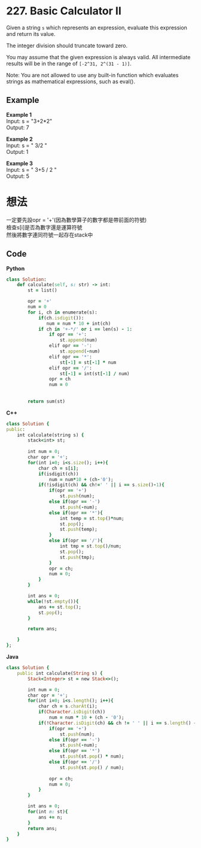 # 227. Basic Calculator II
Given a string `s` which represents an expression, evaluate this expression and return its value. 

The integer division should truncate toward zero.

You may assume that the given expression is always valid. All intermediate results will be in the range of `[-2^31, 2^(31 - 1)]`.

Note: You are not allowed to use any built-in function which evaluates strings as mathematical expressions, such as eval().

 
## Example
**Example 1**  
Input: s = "3+2*2"  
Output: 7  

**Example 2**  
Input: s = " 3/2 "  
Output: 1  

**Example 3**  
Input: s = " 3+5 / 2 "  
Output: 5  

# 想法
一定要先設opr = '+'(因為數學算子的數字都是帶前面的符號)  
檢查s[i]是否為數字還是運算符號  
然後將數字連同符號一起存在stack中  

## Code
**Python**
```ruby
class Solution:
    def calculate(self, s: str) -> int:
        st = list()

        opr = '+'
        num = 0
        for i, ch in enumerate(s):
            if(ch.isdigit()):
               num = num * 10 + int(ch)
            if ch in '+-*/' or i == len(s) - 1:
                if opr == '+':
                    st.append(num)
                elif opr == '-':
                    st.append(-num)
                elif opr == '*':
                    st[-1] = st[-1] * num 
                elif opr == '/':
                    st[-1] = int(st[-1] / num)
                opr = ch
                num = 0
    
        
        return sum(st)
```
**C++**
```ruby
class Solution {
public:
    int calculate(string s) {
        stack<int> st;
        
        int num = 0;
        char opr = '+';
        for(int i=0; i<s.size(); i++){
            char ch = s[i];
            if(isdigit(ch))
                num = num*10 + (ch-'0');
            if(!isdigit(ch) && ch!=' ' || i == s.size()-1){
                if(opr == '+')
                    st.push(num);
                else if(opr == '-')
                    st.push(-num);
                else if(opr == '*'){
                    int temp = st.top()*num;
                    st.pop();
                    st.push(temp);
                }
                else if(opr == '/'){
                    int tmp = st.top()/num;
                    st.pop();
                    st.push(tmp);
                }
                opr = ch;
                num = 0;
            }
        }

        int ans = 0;
        while(!st.empty()){
            ans += st.top();
            st.pop();
        }

        return ans;

    }
};
```
**Java**
```ruby
class Solution {
    public int calculate(String s) {
        Stack<Integer> st = new Stack<>();

        int num = 0;
        char opr = '+';
        for(int i=0; i<s.length(); i++){
            char ch = s.charAt(i);
            if(Character.isDigit(ch))
                num = num * 10 + (ch - '0');
            if(!Character.isDigit(ch) && ch != ' ' || i == s.length() - 1){
                if(opr == '+')
                    st.push(num);
                else if(opr == '-')
                    st.push(-num);
                else if(opr == '*')
                    st.push(st.pop() * num);
                else if(opr == '/')
                    st.push(st.pop() / num);
                
                opr = ch;
                num = 0;
            }
        }

        int ans = 0;
        for(int n: st){
            ans += n;
        }
        return ans;
    }
}
```
